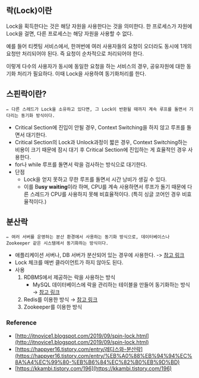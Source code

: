 ## 락(Lock)이란

Lock을 획득한다는 것은 해당 자원을 사용한다는 것을 의미한다. 한 프로세스가 자원에 Lock을 걸면, 다른 프로세스는 해당 자원을 사용할 수 없다.

예를 들어 티켓팅 서비스에서, 한꺼번에 여러 사용자들의 요청이 오더라도 동시에 1개의 요청만 처리되어야 된다. 즉 요청이 순차적으로 처리되어야 한다.

이렇게 다수의 사용자가 동시에 동일한 요청을 하는 서비스의 경우, 공유자원에 대한 동기화 처리가 필요하다. 이때 Lock을 사용하여 동기화처리를 한다.


## 스핀락이란?

<aside>
  
    ✏️ 다른 스레드가 Lock을 소유하고 있다면, 그 Lock이 반환될 때까지 계속 루프를 돌면서 기다리는 동기화 방식이다.

</aside>

- Critical Section에 진입이 안될 경우, Context Switching을 하지 않고 루프를 돌면서 대기한다.
- Critical Section의 Lock과 Unlock과정이 짧은 경우, Context Switching하는 비용이 크기 때문에 잠시 대기 후 Critical Section에 진입하는 게 효율적인 경우 사용한다.
- for나 while 루프를 돌면서 락을 검사하는 방식으로 대기한다.
- 단점
    - Lock을 얻지 못하고 무한 루프를 돌면서 시간 낭비가 생길 수 있다.
    - 이를 B**usy waiting**이라 하며, CPU를 계속 사용하면서 루프가 돌기 때문에 다른 스레드가 CPU를 사용하지 못해 비효율적이다. (특히 싱글 코어인 경우 비효율적이다.)

## 분산락

<aside>
  
    ✏️ 여러 서버를 운영하는 분산 환경에서 사용하는 동기화 방식으로, 데이터베이스나 Zookeeper 같은 시스템에서 동기화하는 방식이다.

</aside>


- 애플리케이션 서버나, DB 서버가 분산되어 있는 경우에 사용한다. -> [참고 링크](https://velog.io/@znftm97/%EB%8F%99%EC%8B%9C%EC%84%B1-%EB%AC%B8%EC%A0%9C-%ED%95%B4%EA%B2%B0%ED%95%98%EA%B8%B0-V3-%EB%B6%84%EC%82%B0-DB-%ED%99%98%EA%B2%BD%EC%97%90%EC%84%9C-%EB%B6%84%EC%82%B0-%EB%9D%BDDistributed-Lock-%ED%99%9C%EC%9A%A9)
- Lock 체크를 매번 클라이언트가 하지 않아도 된다.
- 사용
    1. RDBMS에서 제공하는 락을 사용하는 방식
        - MySQL 데이터베이스에 락을 관리하는 테이블을 만들어 동기화하는 방식 → [참고 링크](https://techblog.woowahan.com/2631/)
    2. Redis를 이용한 방식 → [참고 링크](https://devroach.tistory.com/82)
    3. Zookeeper를 이용한 방식

### Reference

- [http://itnovice1.blogspot.com/2019/09/spin-lock.html](http://itnovice1.blogspot.com/2019/09/spin-lock.html)
- [https://happyer16.tistory.com/entry/레디스와-분산락](https://happyer16.tistory.com/entry/%EB%A0%88%EB%94%94%EC%8A%A4%EC%99%80-%EB%B6%84%EC%82%B0%EB%9D%BD)
- [https://kkambi.tistory.com/196](https://kkambi.tistory.com/196)
